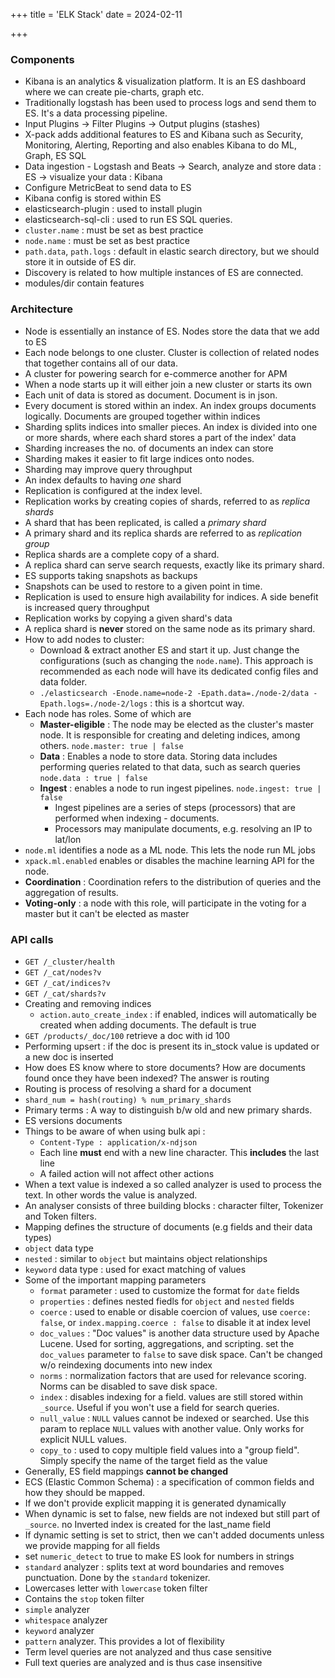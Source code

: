 +++
title = 'ELK Stack'
date = 2024-02-11

+++

### Components

- Kibana is an analytics & visualization platform. It is an ES dashboard where we can create pie-charts, graph etc.
- Traditionally logstash has been used to process logs and send them to ES. It's a data processing pipeline.
- Input Plugins -> Filter Plugins -> Output plugins (stashes)
- X-pack adds additional features to ES and Kibana such as Security, Monitoring, Alerting, Reporting and also enables Kibana to do ML, Graph, ES SQL
- Data ingestion - Logstash and Beats -> Search, analyze and store data : ES -> visualize your data : Kibana
- Configure MetricBeat to send data to ES
- Kibana config is stored within ES
- elasticsearch-plugin : used to install plugin
- elasticsearch-sql-cli : used to run ES SQL queries.
- `cluster.name` : must be set as best practice
- `node.name` : must be set as best practice
- `path.data`, `path.logs` : default in elastic search directory, but we should store it in outside of ES dir.
- Discovery is related to how multiple instances of ES are connected.
- modules/dir contain features

### Architecture

- Node is essentially an instance of ES. Nodes store the data that we add to ES
- Each node belongs to one cluster. Cluster is collection of related nodes that together contains all of our data.
- A cluster for powering search for e-commerce another for APM
- When a node starts up it will either join a new cluster or starts its own
- Each unit of data is stored as document. Document is in json.
- Every document is stored within an index. An index groups documents logically. Documents are grouped together within indices
- Sharding splits indices into smaller pieces. An index is divided into one or more shards, where each shard stores a part of the index' data
- Sharding increases the no. of documents an index can store
- Sharding makes it easier to fit large indices onto nodes.
- Sharding may improve query throughput
- An index defaults to having _one_ shard
- Replication is configured at the index level.
- Replication works by creating copies of shards, referred to as _replica shards_
- A shard that has been replicated, is called a _primary shard_
- A primary shard and its replica shards are referred to as _replication group_
- Replica shards are a complete copy of a shard.
- A replica shard can serve search requests, exactly like its primary shard.
- ES supports taking snapshots as backups
- Snapshots can be used to restore to a given point in time.
- Replication is used to ensure high availability for indices. A side benefit is increased query throughput
- Replication works by copying a given shard's data
- A replica shard is **never** stored on the same node as its primary shard.
- How to add nodes to cluster:
  - Download & extract another ES and start it up. Just change the configurations (such as changing the `node.name`). This approach is recommended as each node will have its dedicated config files and data folder.
  - `./elasticsearch -Enode.name=node-2 -Epath.data=./node-2/data -Epath.logs=./node-2/logs` : this is a shortcut way.
- Each node has roles. Some of which are
  - **Master-eligible** : The node may be elected as the cluster's master node. It is responsible for creating and deleting indices, among others. `node.master: true | false`
  - **Data** : Enables a node to store data. Storing data includes performing queries related to that data, such as search queries `node.data : true | false`
  - **Ingest** : enables a node to run ingest pipelines. `node.ingest: true | false`
    - Ingest pipelines are a series of steps (processors) that are performed when indexing - documents.
    - Processors may manipulate documents, e.g. resolving an IP to lat/lon
- `node.ml` identifies a node as a ML node. This lets the node run ML jobs
- `xpack.ml.enabled` enables or disables the machine learning API for the node.
- **Coordination** : Coordination refers to the distribution of queries and the aggregation of results.
- **Voting-only** : a node with this role, will participate in the voting for a master but it can't be elected as master

### API calls

- `GET /_cluster/health`
- `GET /_cat/nodes?v`
- `GET /_cat/indices?v`
- `GET /_cat/shards?v`
- Creating and removing indices
  - `action.auto_create_index` : if enabled, indices will automatically be created when adding documents. The default is true
- `GET /products/_doc/100` retrieve a doc with id 100
- Performing upsert : if the doc is present its in_stock value is updated or a new doc is inserted
- How does ES know where to store documents? How are documents found once they have been indexed? The answer is routing
- Routing is process of resolving a shard for a document
- `shard_num = hash(routing) % num_primary_shards`
- Primary terms : A way to distinguish b/w old and new primary shards.
- ES versions documents
- Things to be aware of when using bulk api :
  - `Content-Type : application/x-ndjson`
  - Each line **must** end with a new line character. This **includes** the last line
  - A failed action will not affect other actions
- When a text value is indexed a so called analyzer is used to process the text. In other words the value is analyzed.
- An analyser consists of three building blocks : character filter, Tokenizer and Token filters.
- Mapping defines the structure of documents (e.g fields and their data types)
- `object` data type
- `nested` : similar to `object` but maintains object relationships
- `keyword` data type : used for exact matching of values
- Some of the important mapping parameters
  - `format` parameter : used to customize the format for `date` fields
  - `properties` : defines nested fiedls for `object` and `nested` fields
  - `coerce` : used to enable or disable coercion of values, use `coerce: false`, or `index.mapping.coerce : false` to disable it at index level
  - `doc_values` : "Doc values" is another data structure used by Apache Lucene. Used for sorting, aggregations, and scripting. set the `doc_values` parameter to `false` to save disk space. Can't be changed w/o reindexing documents into new index
  - `norms` : normalization factors that are used for relevance scoring. Norms can be disabled to save disk space.
  - `index` : disables indexing for a field. values are still stored within `_source`. Useful if you won't use a field for search queries.
  - `null_value` : `NULL` values cannot be indexed or searched. Use this param to replace `NULL` values with another value. Only works for explicit NULL values.
  - `copy_to` : used to copy multiple field values into a "group field". Simply specify the name of the target field as the value
- Generally, ES field mappings **cannot be changed**
- ECS (Elastic Common Schema) : a specification of common fields and how they should be mapped.
- If we don't provide explicit mapping it is generated dynamically
- When dynamic is set to false, new fields are not indexed but still part of `_source`. no Inverted index is created for the last_name field
- If dynamic setting is set to strict, then we can't added documents unless we provide mapping for all fields
- set `numeric_detect` to true to make ES look for numbers in strings
- `standard` analyzer : splits text at word boundaries and removes punctuation. Done by the `standard` tokenizer.
- Lowercases letter with `lowercase` token filter
- Contains the `stop` token filter
- `simple` analyzer
- `whitespace` analyzer
- `keyword` analyzer
- `pattern` analyzer. This provides a lot of flexibility
- Term level queries are not analyzed and thus case sensitive
- Full text queries are analyzed and is thus case insensitive

